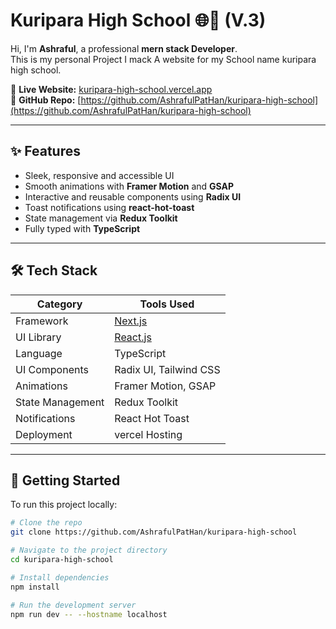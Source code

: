 # Kuripara High School 🌐🚀 (V.3)

Hi, I'm **Ashraful**, a professional **mern stack Developer**.  
This is my personal Project I mack A website for my School  name kuripara high school.

🔗 **Live Website:** [kuripara-high-school.vercel.app](kuripara-high-school.vercel.app)  
📁 **GitHub Repo:** [https://github.com/AshrafulPatHan/kuripara-high-school](https://github.com/AshrafulPatHan/kuripara-high-school)

---

## ✨ Features

- Sleek, responsive and accessible UI
- Smooth animations with **Framer Motion** and **GSAP**
- Interactive and reusable components using **Radix UI**
- Toast notifications using **react-hot-toast**
- State management via **Redux Toolkit**
- Fully typed with **TypeScript**

---

## 🛠️ Tech Stack

| Category        | Tools Used                                 |
|-----------------|---------------------------------------------|
| Framework       | [Next.js](https://nextjs.org/)             |
| UI Library      | [React.js](https://reactjs.org/)           |
| Language        | TypeScript                                 |
| UI Components   | Radix UI, Tailwind CSS                     |
| Animations      | Framer Motion, GSAP                        |
| State Management| Redux Toolkit                              |
| Notifications   | React Hot Toast                            |
| Deployment      | vercel Hosting                           |

---

## 🚀 Getting Started

To run this project locally:

```bash
# Clone the repo
git clone https://github.com/AshrafulPatHan/kuripara-high-school

# Navigate to the project directory
cd kuripara-high-school

# Install dependencies
npm install

# Run the development server
npm run dev -- --hostname localhost
